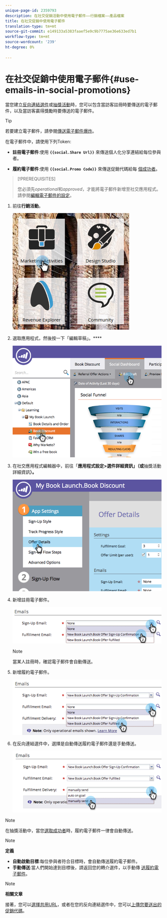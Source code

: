 ```yaml
---
unique-page-id: 2359793
description: 在社交促銷活動中使用電子郵件——行銷檔案——產品檔案
title: 在社交促銷中使用電子郵件
translation-type: tm+mt
source-git-commit: e149133a5383faaef5e9c9b7775ae36e633ed7b1
workflow-type: tm+mt
source-wordcount: '239'
ht-degree: 0%

---
```



# 在社交促銷中使用電子郵件{#use-emails-in-social-promotions}

當您建立[反向連結選件](../../../../product-docs/demand-generation/social/referral-offers/create-a-referral-offer.md)或[抽獎活動](../../../../product-docs/demand-generation/social/sweepstakes/create-sweepstakes.md)時，您可以包含當訪客註冊時要傳送的電子郵件，以及當訪客贏得獎勵時要傳送的電子郵件。

>[!TIP]
>
>若要建立電子郵件，請參閱[傳送電子郵件爆炸](../../../../getting-started/quick-wins/send-an-email.md)。

在電子郵件中，請使用下列Token:

* **註冊電子郵件**:使用 **`{{social.Share Url}}`** 來傳送個人化分享連結給每位參與者。

* **履約電子郵件**:使用 **`{{social.Promo Code}}`** 來傳送促銷代碼給每 [個成功者](use-promo-codes-for-offer-fulfillment.md)。

>[!PREREQUISITES]
>
>您必須先&#x200B;*operational*&#x200B;和&#x200B;*approved*，才能將電子郵件新增至社交應用程式。 請參閱[編輯電子郵件的設定](../../../../product-docs/email-marketing/general/functions-in-the-editor/make-an-email-operational.md)。

1. 前往&#x200B;**行銷活動**。

   ![](assets/ma.png)

1. 選取應用程式，然後按一下「編輯草稿」。****

   ![](assets/image2014-9-19-16-3a12-3a33.png)

1. 在社交應用程式編輯器中，前往「**應用程式設定>選件詳細資訊」（或**&#x200B;抽獎活動詳細資訊&#x200B;**）。**

   ![](assets/image2014-9-19-16-3a12-3a41.png)

1. 新增註冊電子郵件。

   ![](assets/image2014-9-19-16-3a12-3a49.png)

   >[!NOTE]
   >
   >當某人註冊時，確認電子郵件會自動傳送。

1. 新增履約電子郵件。

   ![](assets/image2014-9-19-16-3a15-3a26.png)

1. 在反向連結選件中，選擇是自動傳送履約電子郵件還是手動傳送。

   ![](assets/image2014-9-19-16-3a15-3a36.png)

>[!NOTE]
>
>在抽獎活動中，當您[選取成功者](../../../../product-docs/demand-generation/social/sweepstakes/select-sweepstakes-winners.md)時，履約電子郵件一律會自動傳送。

>[!NOTE]
>
>**定義**
>
>* **自動啟動目標**:每位參與者符合目標時，會自動傳送履約電子郵件。
>* **手動傳送**:當人們開始達到目標後，請返回您的轉介選件，以手動傳 [送履約電子郵件](../../../../product-docs/demand-generation/social/referral-offers/send-referral-offer-fulfillment-email.md)。

>



>[!NOTE]
>
>**相關文章**
>
>接著，您可以[選擇共用URL](choose-the-share-url-for-a-social-app.md)，或者在您的反向連結選件中，您可以[上傳您要送出的促銷代碼](use-promo-codes-for-offer-fulfillment.md)。

